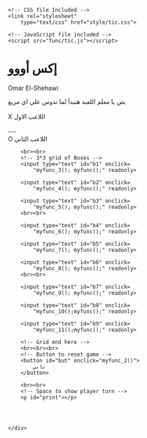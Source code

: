 <html>

<head>
	<meta name="viewport" content=
		"width=device-width, initial-scale=1.0">

	<!-- CSS file Included -->
	<link rel="stylesheet"
		type="text/css" href="style/tic.css">

	<!-- JavaScript file included -->
	<script src="func/tic.js"></script>
</head>

<body>
	<div id="main">
		<h1>إكس أووو</h1>
		<p id="Omar">Omar El-Shehawi</p>
		<!-- Game Instructions -->
		<p id="ins">بص يا معلم اللعبة هتبدأ لما تدوس علي اي مربع<br>
			<br>X اللاعب الاول</br><br>---<br>O اللاعب الثاني<br>
		</p>




		<br><br>
		<!-- 3*3 grid of Boxes -->
		<input type="text" id="b1" onclick=
			"myfunc_3(); myfunc();" readonly>

		<input type="text" id="b2" onclick=
			"myfunc_4(); myfunc();" readonly>

		<input type="text" id="b3" onclick=
			"myfunc_5(); myfunc();" readonly>
		<br><br>

		<input type="text" id="b4" onclick=
			"myfunc_6(); myfunc();" readonly>
			
		<input type="text" id="b5" onclick=
			"myfunc_7(); myfunc();" readonly>

		<input type="text" id="b6" onclick=
			"myfunc_8(); myfunc();" readonly>
		<br><br>

		<input type="text" id="b7" onclick=
			"myfunc_9(); myfunc();" readonly>

		<input type="text" id="b8" onclick=
			"myfunc_10();myfunc();" readonly>

		<input type="text" id="b9" onclick=
			"myfunc_11();myfunc();" readonly>

		<!-- Grid end here -->
		<br><br><br>
		<!-- Button to reset game -->
		<button id="but" onclick="myfunc_2()">
			تاني
		</button>

		<br><br>
		<!-- Space to show player turn -->
		<p id="print"></p>




	</div>
</body>

</html>
